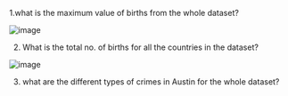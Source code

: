 1.what is the maximum value of births from the whole dataset?

![image](https://user-images.githubusercontent.com/100766371/156697260-7a1936a6-44de-48a4-b1ba-c75a174b9dd5.png)


 2.	What is the total no. of births for all the countries in the dataset?
 
  ![image](https://user-images.githubusercontent.com/100766371/156702944-d1b0b166-b08d-4a06-a6ef-c02d1f62f46e.png)

3. what are the different types of crimes in Austin for the whole dataset?


